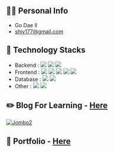 ## 🙋‍♂️ Personal Info
- Go Dae Il
- shjy177@gmail.com


## 🔨 Technology Stacks
- Backend : <span><img src="https://img.shields.io/badge/java-007396?style=flat-square&logo=java&logoColor=white"/></span>
<span><img src="https://img.shields.io/badge/Spring-6DB33F?style=flat-square&logo=Spring&logoColor=white"/></span>
<span><img src="https://img.shields.io/badge/Python-3776AB?style=flat&logo=python&logoColor=white"/></span><br/>
- Frontend : <span><img src="https://img.shields.io/badge/HTML-e34f26?style=flat&logo=html5&logoColor=white"/></span>
<span><img src="https://img.shields.io/badge/CSS-1572b6?style=flat&logo=css3&logoColor=white"/></span>
<span><img src="https://img.shields.io/badge/JavaScript-dbab09?style=flat&logo=javascript&logoColor=white"/></span>
<span><img src="https://img.shields.io/badge/jQuery-0769ad?style=flat&logo=jquery&logoColor=white"/></span>
<span><img src="https://img.shields.io/badge/Bootstrapap-7952B3?style=flat-square&logo=bootstrap&logoColor=white"/></span><br/>
- Database : <span><img src="https://img.shields.io/badge/MySQL-4479A1?style=flat-square&logo=MySQL&logoColor=white"/></span>
<span><img src="https://img.shields.io/badge/ORACLE-F80000?style=flat-square&logo=oracle&logoColor=white"/></span><br/>
- Other : <span><img src="https://img.shields.io/badge/GitHub-181717?style=flat&logo=github&logoColor=white"/></span>
<span><img src="https://img.shields.io/badge/Figma-f24e1e?style=flat&logo=figma&logoColor=white"/></span><br/>

## ✏️ Blog For Learning - <a href="https://largeone-code-library.tistory.com">Here</a>
[![Jombo2](https://github.com/found-rorre/found-rorre/assets/129933421/9e88b109-fa9f-4472-8082-e4d05438e0a4)](https://largeone-code-library.tistory.com)

## 📝 Portfolio - <a href="https://www.notion.so/daeil-resume/Resume-493aecfbcf814c0aae68fb2ad71cda5f">Here</a>


